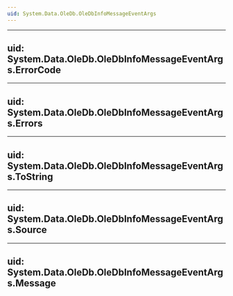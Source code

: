 ```yaml
---
uid: System.Data.OleDb.OleDbInfoMessageEventArgs
---
```


---
uid: System.Data.OleDb.OleDbInfoMessageEventArgs.ErrorCode
---

---
uid: System.Data.OleDb.OleDbInfoMessageEventArgs.Errors
---

---
uid: System.Data.OleDb.OleDbInfoMessageEventArgs.ToString
---

---
uid: System.Data.OleDb.OleDbInfoMessageEventArgs.Source
---

---
uid: System.Data.OleDb.OleDbInfoMessageEventArgs.Message
---
